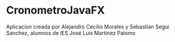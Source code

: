 # CronometroJavaFX

Aplicacion creada por Alejandro Cecilio Morales y Sebastian Segui Sanchez, alumnos de IES José Luis Martínez Palomo
